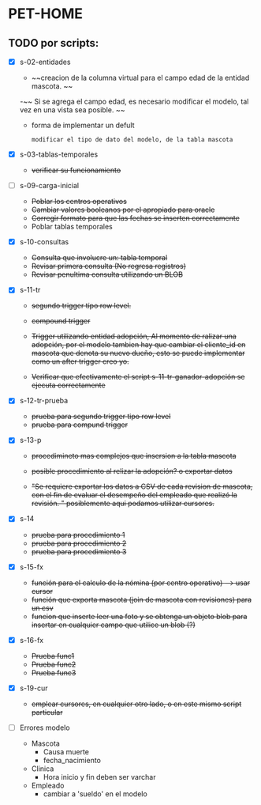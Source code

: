 # PET-HOME

## TODO por scripts:

- [x] s-02-entidades
 	-	~~creacion de la columna virtual para el campo edad de la entidad mascota. ~~

 	-~~ Si se agrega el campo edad, es necesario modificar el modelo, tal vez en una vista sea posible. ~~

	-	forma de implementar un defult

			modificar el tipo de dato del modelo, de la tabla mascota

- [x] s-03-tablas-temporales
	-	~~verificar su funcionamiento~~

- [ ] s-09-carga-inicial
	-	~~Poblar los centros operativos~~
	-	~~Cambiar valores booleanos por el apropiado para oracle~~
	-	~~Corregir formato para que las fechas se inserten correctamente~~
	- Poblar tablas temporales


- [x] s-10-consultas
	-	~~Consulta que involucre un: tabla temporal~~
	- ~~Revisar primera consulta (No regresa registros)~~
	- ~~Revisar penultima consulta utilizando un BLOB~~

- [x] s-11-tr
	-	~~segundo trigger tipo row level.~~
	-	~~compound trigger~~

	-	~~Trigger utilizando entidad adopción, Al momento de ralizar una adopción, por el modelo tambien hay que cambiar el cliente_id en mascota que denota su nuevo dueño, esto se puede implementar como un after trigger creo yo.~~
	-	~~Verificar que efectivamente el script s-11-tr-ganador-adopción se ejecuta correctamente~~

- [x] s-12-tr-prueba
	-	~~prueba para segundo trigger tipo row level~~
	-	~~prueba para compund trigger~~

- [x] s-13-p
	-	~~procedimineto mas complejos que insersion a la tabla mascota~~
	-	~~posible procedimiento al relizar la adopción? o exportar datos~~
	
	-	~~"Se requiere exportar los datos a CSV de cada revision de mascota, con el fin de evaluar el desempeño del empleado que realizó la revisión. "
	posiblemente aqui podamos utilizar cursores.~~


- [x] s-14
	-	~~prueba para procedimiento 1~~
	-	~~prueba para procedimiento 2~~
	-	~~prueba para procedimiento 3~~

- [x] s-15-fx
	-	~~función para el calculo de la nómina (por centro operativo) --> usar cursor~~
	- ~~función que exporta mascota (join de mascota con revisiones) para un csv~~
	-	~~funcion que inserte leer una foto y se obtenga un objeto blob para insertar en cualquier campo que utilice un blob (?)~~

- [x] s-16-fx 
	- ~~Prueba func1~~
	- ~~Prueba func2~~
	-	~~Prueba func3~~

- [x] s-19-cur
	-	~~emplear cursores, en cualquier otro lado, o en este mismo script particular~~
	
- [ ] Errores modelo
	- Mascota
		- Causa muerte
		- fecha_nacimiento
	- Clinica
		- Hora inicio y fin deben ser varchar
	- Empleado
		- cambiar a 'sueldo' en el modelo
